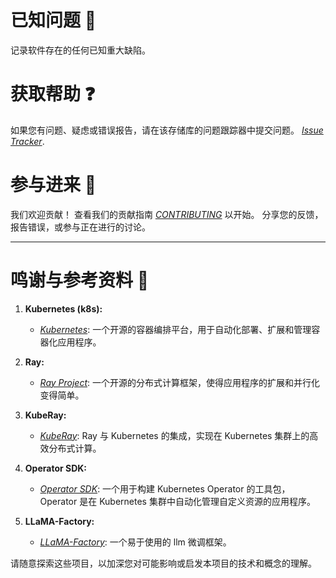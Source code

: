 #
# 已知问题 🚨

记录软件存在的任何已知重大缺陷。


# 获取帮助 ❓

如果您有问题、疑虑或错误报告，请在该存储库的问题跟踪器中提交问题。 [*Issue Tracker*](https://github.com/DataTunerX/datatunerx-controller/issues).

# 参与进来 🤝

我们欢迎贡献！ 查看我们的贡献指南 [*CONTRIBUTING*](./CONTRIBUTING.md) 以开始。 分享您的反馈，报告错误，或参与正在进行的讨论。

----

# 鸣谢与参考资料  🙌

1. **Kubernetes (k8s):** 
   - [*Kubernetes*](https://kubernetes.io/): 一个开源的容器编排平台，用于自动化部署、扩展和管理容器化应用程序。

2. **Ray:**
   - [*Ray Project*](https://ray.io/): 一个开源的分布式计算框架，使得应用程序的扩展和并行化变得简单。

3. **KubeRay:**
   - [*KubeRay*](https://github.com/kuberay/kuberay): Ray 与 Kubernetes 的集成，实现在 Kubernetes 集群上的高效分布式计算。

4. **Operator SDK:**
   - [*Operator SDK*](https://sdk.operatorframework.io/): 一个用于构建 Kubernetes Operator 的工具包，Operator 是在 Kubernetes 集群中自动化管理自定义资源的应用程序。

5. **LLaMA-Factory:**
   - [*LLaMA-Factory*](https://github.com/hiyouga/LLaMA-Factory): 一个易于使用的 llm 微调框架。

请随意探索这些项目，以加深您对可能影响或启发本项目的技术和概念的理解。
